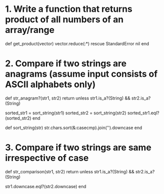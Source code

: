 
# 1. Write a function that returns product of all numbers of an array/range
def get_product(vector)
  vector.reduce(:*)
rescue StandardError
  nil
end

# 2. Compare if two strings are anagrams (assume input consists of ASCII alphabets only)
def str_anagram?(str1, str2)
  return unless str1.is_a?(String) && str2.is_a?(String)
  
  sorted_str1 = sort_string(str1)
  sorted_str2 = sort_string(str2)
  sorted_str1.eql?(sorted_str2)
end

def sort_string(str)
  str.chars.sort(&:casecmp).join('').downcase
end

# 3. Compare if two strings are same irrespective of case

def str_comparison(str1, str2)
  return unless str1.is_a?(String) && str2.is_a?(String)
  
  str1.downcase.eql?(str2.downcase)
end
